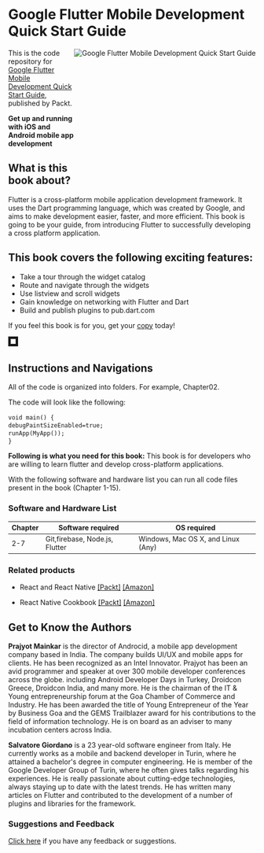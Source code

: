# Google Flutter Mobile Development Quick Start Guide

<a href="https://prod.packtpub.com/in/application-development/google-flutter-mobile-development-quick-start-guide?utm_source=github&utm_medium=repository&utm_campaign=9781789344967"><img  src="https://prod.packtpub.com/media/catalog/product/cache/a22c7d190d97ca25f5f1089471ab8502/b/1/b11253.png" alt="Google Flutter Mobile Development Quick Start Guide" height="256px" align="right"></a>

This is the code repository for [Google Flutter Mobile Development Quick Start Guide](https://prod.packtpub.com/in/application-development/google-flutter-mobile-development-quick-start-guide?utm_source=github&utm_medium=repository&utm_campaign=9781789344967), published by Packt.

**Get up and running with iOS and Android mobile app development**

## What is this book about?
Flutter is a cross-platform mobile application development framework. It uses the Dart programming language, which was created by Google, and aims to make development easier, faster, and more efficient. This book is going to be your guide, from introducing Flutter to successfully developing a cross platform application.

## This book covers the following exciting features:
* Take a tour through the widget catalog
* Route and navigate through the widgets
* Use listview and scroll widgets
* Gain knowledge on networking with Flutter and Dart
* Build and publish plugins to pub.dart.com

If you feel this book is for you, get your [copy](https://www.amazon.com/dp/1789344964) today!

<a href="https://www.packtpub.com/?utm_source=github&utm_medium=banner&utm_campaign=GitHubBanner"><img src="https://raw.githubusercontent.com/PacktPublishing/GitHub/master/GitHub.png" 
alt="https://www.packtpub.com/" border="5" /></a>


## Instructions and Navigations
All of the code is organized into folders. For example, Chapter02.

The code will look like the following:
```
void main() {
debugPaintSizeEnabled=true;
runApp(MyApp());
}
```

**Following is what you need for this book:**
This book is for developers who are willing to learn flutter and develop cross-platform applications.

With the following software and hardware list you can run all code files present in the book (Chapter 1-15).

### Software and Hardware List

| Chapter  | Software required                   | OS required                        |
| -------- | ------------------------------------| -----------------------------------|
| 2-7      | Git,firebase, Node.js, Flutter      | Windows, Mac OS X, and Linux (Any) |


### Related products <Other books you may enjoy>
* React and React Native [[Packt]](https://prod.packtpub.com/in//web-development/react-and-react-native?utm_source=github&utm_medium=repository&utm_campaign=9781786465658) [[Amazon]](https://www.amazon.com/dp/1786465655)

* React Native Cookbook [[Packt]](https://prod.packtpub.com/in/application-development/react-native-cookbook?utm_source=github&utm_medium=repository&utm_campaign=9781786462558) [[Amazon]](https://www.amazon.com/dp/1786462559)

## Get to Know the Authors
**Prajyot Mainkar**
is the director of Androcid, a mobile app development company based in India. The company builds UI/UX and mobile apps for clients. He has been recognized as an Intel Innovator. Prajyot has been an avid programmer and speaker at over 300 mobile developer conferences across the globe. including Android Developer Days in Turkey, Droidcon Greece, Droidcon India, and many more. He is the chairman of the IT & Young entrepreneurship forum at the Goa Chamber of Commerce and Industry. He has been awarded the title of Young Entrepreneur of the Year by Business Goa and the GEMS Trailblazer award for his contributions to the field of information technology. He is on
board as an adviser to many incubation centers across India.

**Salvatore Giordano**
is a 23 year-old software engineer from Italy. He currently works as a mobile and backend developer in Turin, where he attained a bachelor's degree in computer engineering. He is member of the Google Developer Group of Turin, where he often gives talks regarding his experiences. He is really passionate about cutting-edge technologies, always staying up to date with the latest trends. He has written many articles on Flutter and contributed to the development of a number of plugins and libraries for the framework.


### Suggestions and Feedback
[Click here](https://docs.google.com/forms/d/e/1FAIpQLSdy7dATC6QmEL81FIUuymZ0Wy9vH1jHkvpY57OiMeKGqib_Ow/viewform) if you have any feedback or suggestions.
